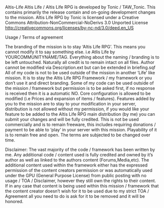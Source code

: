Altis-Life
Altis Life / Altis Life RPG is developed by Tonic / TAW_Tonic. This contains primarily the release contain and on-going development changes to the mission. Altis Life RPG by Tonic is licensed under a Creative Commons Attribution-NonCommercial-NoDerivs 3.0 Unported License http://creativecommons.org/licenses/by-nc-nd/3.0/deed.en_US

Usage / Terms of agreement

The branding of the mission is to stay ‘Altis Life RPG’. This means you cannot modify it to say something else. i.e Atlis Life by YOURCOMMUNITYNAME/TAG. Everything about the naming / branding is to be left untouched.
Naturally all credit is to remain intact on all files. Author cannot be modified via Description.ext but can be extended in briefing.sqf
All of my code is not to be used outside of the mission in another ‘Life’ like mission. It is to stay the Altis Life RPG Framework / my framework or you don’t use it and direct branding.
Some of my code can be used outside of the mission / framework but permission is to be asked first, if no response is received then it is a automatic NO.
Core configuration is allowed to be modified (i.e Prices and expansion of items / features).
Features added by you to the mission are to stay to your modification in your server, distribution is not allowed without my permission, if you would like your feature to be added to the Altis Life RPG main distribution (by me) you can submit your changes and will be fully credited.
This is not be used commercially and is to remain freeware, this includes requiring donations / payment to be able to ‘play’ in your server with this mission. Playability of it is to remain free and open.
The terms are subjected to be changed over time.

Disclaimer: The vast majority of the code / framework has been written by me. Any additional code / content used is fully credited and owned by it’s author as well as linked to the authors content (Forums,Media,etc). The additional content used within the framework either has the expressed permission of the content creators permission or was automatically used under the GPU (General Purpose License) from public posting with no usage / TOA / Disclaimer, however they still own the rights to their content. If in any case that content is being used within this mission / framework that the content creator doesn’t wish for it to be used due to my strict TOA / Agreement all you need to do is ask for it to be removed and it will be honored.
